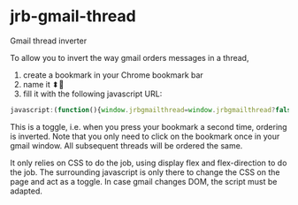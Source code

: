 # jrb-gmail-thread

Gmail thread inverter

To allow you to invert the way gmail orders messages in a thread, 
1. create a bookmark in your Chrome bookmark bar 
2. name it ⬍📧
2. fill it with the following javascript URL:

```javascript
javascript:(function(){window.jrbgmailthread=window.jrbgmailthread?false:true;const jrbdir=`column${window.jrbgmailthread?'-reverse':''}`;const jrbstyles=`body>.pl{position:absolute!important;top:initial!important}div[role=list]:not(.brd){display:flex;flex-direction:${jrbdir}}div[role=listitem]{flex:0 0 auto}div[role=listitem].h7>div>div>div>div{display:flex;flex-direction:${jrbdir}}div[role=listitem].h7>div>div>div>div>div{flex:0 0 auto}.kQ{margin:1px}body:not([class])>div.bodycontainer>div.maincontent{display:flex;flex-direction:${jrbdir}}body:not([class])>div.bodycontainer>div.maincontent>table:nth-child(1){order:1;padding-bottom:5px;margin-bottom:10px;border-bottom-width:1px;border-color:gray;border-style:solid}div.amn{height:25px!important}div[role=listitem] .gB.xu{border-bottom:0!important}div[role=listitem].h7>div>div,div[role=listitem].kQ>div>div,div[role=listitem].kv>div>div{border-top:0!important;border-bottom:1px solid #d8d8d8!important}div[role=listitem].h7:last-child .adn{border-top:1px solid #d8d8d8!important;border-bottom:0 solid #d8d8d8!important;padding-top:5px!important;margin-top:10px!important}.h7.ie .gA>.gB>.ip{padding:5px 0!important}.h7.ie .gA>.gB>.ip .brb{margin-bottom:14px!important;padding-bottom:3px!important}.Bk td.I5>form.bAs>div:nth-child(1){height:0!important}.Bk td.I5>form.bAs>div:nth-child(2){position:static!important}.Bk div.ajn.azy{position:static!important}`;if(document.createStyleSheet){document.createStyleSheet(`javascript:'${jrbstyles}'`);}else{const style=document.createElement('link');style.rel='stylesheet';style.href=`data:text/css,${escape(jrbstyles)}`;document.getElementsByTagName("head")[0].appendChild(style);}})();
```

This is a toggle, i.e. when you press your bookmark a second time, ordering is inverted. Note that you only need to click on the bookmark once in your gmail window. All subsequent threads will be ordered the same.

It only relies on CSS to do the job, using display flex and flex-direction to do the job. The surrounding javascript is only there to change the CSS on the page and act as a toggle. In case gmail changes DOM, the script must be adapted.

